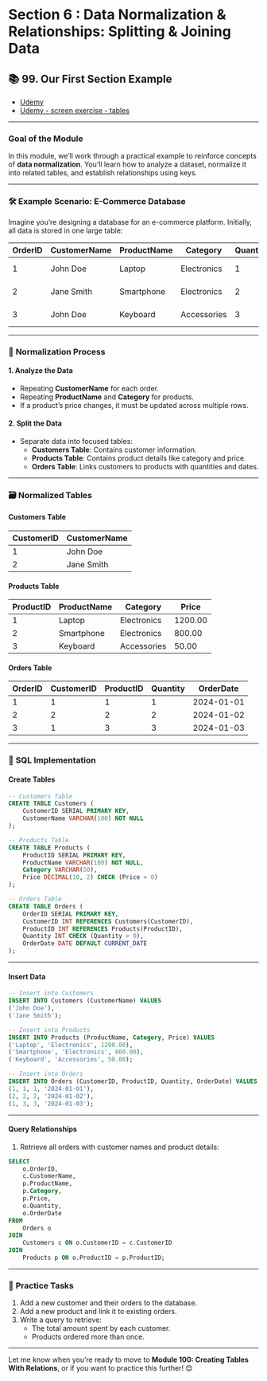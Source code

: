 # Section 6 : Data Normalization & Relationships: Splitting & Joining Data

## 📚 **99. Our First Section Example**

- [Udemy](https://www.udemy.com/course/sql-the-complete-developers-guide-mysql-postgresql/learn/lecture/28877106#overview)
- [Udemy - screen exercise - tables](img/tables.png)

---

### **Goal of the Module**

In this module, we’ll work through a practical example to reinforce concepts of **data normalization**. You’ll learn how to analyze a dataset, normalize it into related tables, and establish relationships using keys.

---

### 🛠️ **Example Scenario: E-Commerce Database**

Imagine you’re designing a database for an e-commerce platform. Initially, all data is stored in one large table:

| **OrderID** | **CustomerName** | **ProductName** | **Category** | **Quantity** | **Price** | **OrderDate** |
| ----------- | ---------------- | --------------- | ------------ | ------------ | --------- | ------------- |
| 1           | John Doe         | Laptop          | Electronics  | 1            | 1200.00   | 2024-01-01    |
| 2           | Jane Smith       | Smartphone      | Electronics  | 2            | 800.00    | 2024-01-02    |
| 3           | John Doe         | Keyboard        | Accessories  | 3            | 50.00     | 2024-01-03    |

---

### 🔄 **Normalization Process**

#### 1. **Analyze the Data**

- Repeating **CustomerName** for each order.
- Repeating **ProductName** and **Category** for products.
- If a product’s price changes, it must be updated across multiple rows.

#### 2. **Split the Data**

- Separate data into focused tables:
  - **Customers Table**: Contains customer information.
  - **Products Table**: Contains product details like category and price.
  - **Orders Table**: Links customers to products with quantities and dates.

---

### 🗃️ **Normalized Tables**

#### **Customers Table**

| **CustomerID** | **CustomerName** |
| -------------- | ---------------- |
| 1              | John Doe         |
| 2              | Jane Smith       |

#### **Products Table**

| **ProductID** | **ProductName** | **Category** | **Price** |
| ------------- | --------------- | ------------ | --------- |
| 1             | Laptop          | Electronics  | 1200.00   |
| 2             | Smartphone      | Electronics  | 800.00    |
| 3             | Keyboard        | Accessories  | 50.00     |

#### **Orders Table**

| **OrderID** | **CustomerID** | **ProductID** | **Quantity** | **OrderDate** |
| ----------- | -------------- | ------------- | ------------ | ------------- |
| 1           | 1              | 1             | 1            | 2024-01-01    |
| 2           | 2              | 2             | 2            | 2024-01-02    |
| 3           | 1              | 3             | 3            | 2024-01-03    |

---

### 🧩 **SQL Implementation**

#### **Create Tables**

```sql
-- Customers Table
CREATE TABLE Customers (
    CustomerID SERIAL PRIMARY KEY,
    CustomerName VARCHAR(100) NOT NULL
);

-- Products Table
CREATE TABLE Products (
    ProductID SERIAL PRIMARY KEY,
    ProductName VARCHAR(100) NOT NULL,
    Category VARCHAR(50),
    Price DECIMAL(10, 2) CHECK (Price > 0)
);

-- Orders Table
CREATE TABLE Orders (
    OrderID SERIAL PRIMARY KEY,
    CustomerID INT REFERENCES Customers(CustomerID),
    ProductID INT REFERENCES Products(ProductID),
    Quantity INT CHECK (Quantity > 0),
    OrderDate DATE DEFAULT CURRENT_DATE
);
```

---

#### **Insert Data**

```sql
-- Insert into Customers
INSERT INTO Customers (CustomerName) VALUES
('John Doe'),
('Jane Smith');

-- Insert into Products
INSERT INTO Products (ProductName, Category, Price) VALUES
('Laptop', 'Electronics', 1200.00),
('Smartphone', 'Electronics', 800.00),
('Keyboard', 'Accessories', 50.00);

-- Insert into Orders
INSERT INTO Orders (CustomerID, ProductID, Quantity, OrderDate) VALUES
(1, 1, 1, '2024-01-01'),
(2, 2, 2, '2024-01-02'),
(1, 3, 3, '2024-01-03');
```

---

#### **Query Relationships**

1. Retrieve all orders with customer names and product details:

```sql
SELECT
    o.OrderID,
    c.CustomerName,
    p.ProductName,
    p.Category,
    p.Price,
    o.Quantity,
    o.OrderDate
FROM
    Orders o
JOIN
    Customers c ON o.CustomerID = c.CustomerID
JOIN
    Products p ON o.ProductID = p.ProductID;
```

---

### 📝 **Practice Tasks**

1. Add a new customer and their orders to the database.
2. Add a new product and link it to existing orders.
3. Write a query to retrieve:
   - The total amount spent by each customer.
   - Products ordered more than once.

---

Let me know when you’re ready to move to **Module 100: Creating Tables With Relations**, or if you want to practice this further! 😊
